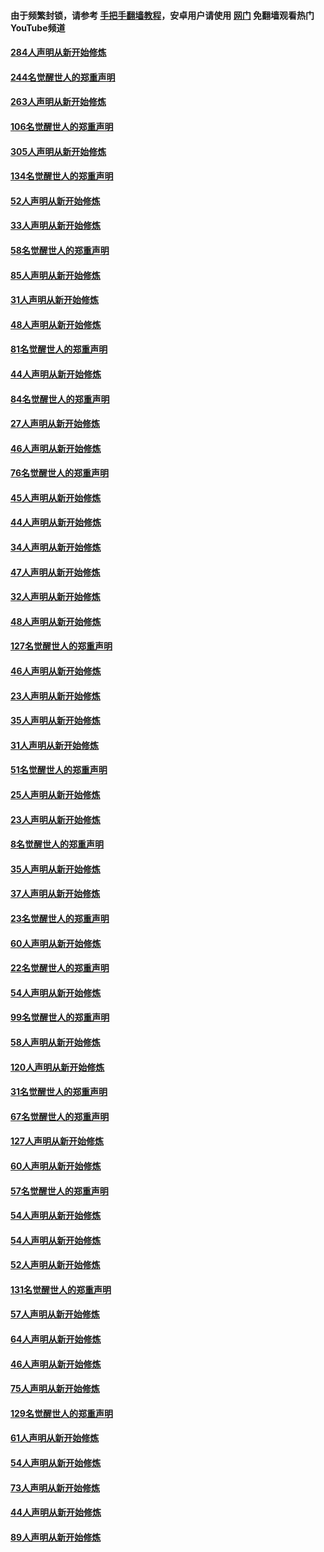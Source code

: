 #### 由于频繁封锁，请参考 [手把手翻墙教程](https://github.com/gfw-breaker/guides/wiki/)，安卓用户请使用 [网门](https://github.com/gfw-breaker/nogfw/blob/master/dl.md?t=04031100) 免翻墙观看热门YouTube频道 

#### [284人声明从新开始修炼](../pages/91/422707.md?t=04031100) 

#### [244名觉醒世人的郑重声明](../pages/91/422706.md?t=04031100) 

#### [263人声明从新开始修炼](../pages/91/422553.md?t=04031100) 

#### [106名觉醒世人的郑重声明](../pages/91/422552.md?t=04031100) 

#### [305人声明从新开始修炼](../pages/91/422153.md?t=04031100) 

#### [134名觉醒世人的郑重声明](../pages/91/422152.md?t=04031100) 

#### [52人声明从新开始修炼](../pages/91/421846.md?t=04031100) 

#### [33人声明从新开始修炼](../pages/91/421804.md?t=04031100) 

#### [58名觉醒世人的郑重声明](../pages/91/421845.md?t=04031100) 

#### [85人声明从新开始修炼](../pages/91/421769.md?t=04031100) 

#### [31人声明从新开始修炼](../pages/91/421763.md?t=04031100) 

#### [48人声明从新开始修炼](../pages/91/421605.md?t=04031100) 

#### [81名觉醒世人的郑重声明](../pages/91/421656.md?t=04031100) 

#### [44人声明从新开始修炼](../pages/91/421544.md?t=04031100) 

#### [84名觉醒世人的郑重声明](../pages/91/421543.md?t=04031100) 

#### [27人声明从新开始修炼](../pages/91/421465.md?t=04031100) 

#### [46人声明从新开始修炼](../pages/91/421454.md?t=04031100) 

#### [76名觉醒世人的郑重声明](../pages/91/421453.md?t=04031100) 

#### [45人声明从新开始修炼](../pages/91/421452.md?t=04031100) 

#### [44人声明从新开始修炼](../pages/91/421422.md?t=04031100) 

#### [34人声明从新开始修炼](../pages/91/421322.md?t=04031100) 

#### [47人声明从新开始修炼](../pages/91/421264.md?t=04031100) 

#### [32人声明从新开始修炼](../pages/91/421225.md?t=04031100) 

#### [48人声明从新开始修炼](../pages/91/421202.md?t=04031100) 

#### [127名觉醒世人的郑重声明](../pages/91/421224.md?t=04031100) 

#### [46人声明从新开始修炼](../pages/91/421203.md?t=04031100) 

#### [23人声明从新开始修炼](../pages/91/421138.md?t=04031100) 

#### [35人声明从新开始修炼](../pages/91/421122.md?t=04031100) 

#### [31人声明从新开始修炼](../pages/91/421081.md?t=04031100) 

#### [51名觉醒世人的郑重声明](../pages/91/421080.md?t=04031100) 

#### [25人声明从新开始修炼](../pages/91/421020.md?t=04031100) 

#### [23人声明从新开始修炼](../pages/91/420884.md?t=04031100) 

#### [8名觉醒世人的郑重声明](../pages/91/420883.md?t=04031100) 

#### [35人声明从新开始修炼](../pages/91/420809.md?t=04031100) 

#### [37人声明从新开始修炼](../pages/91/420766.md?t=04031100) 

#### [23名觉醒世人的郑重声明](../pages/91/420765.md?t=04031100) 

#### [60人声明从新开始修炼](../pages/91/420727.md?t=04031100) 

#### [22名觉醒世人的郑重声明](../pages/91/420726.md?t=04031100) 

#### [54人声明从新开始修炼](../pages/91/420529.md?t=04031100) 

#### [99名觉醒世人的郑重声明](../pages/91/420528.md?t=04031100) 

#### [58人声明从新开始修炼](../pages/91/420198.md?t=04031100) 

#### [120人声明从新开始修炼](../pages/91/420141.md?t=04031100) 

#### [31名觉醒世人的郑重声明](../pages/91/420197.md?t=04031100) 

#### [67名觉醒世人的郑重声明](../pages/91/420140.md?t=04031100) 

#### [127人声明从新开始修炼](../pages/91/420082.md?t=04031100) 

#### [60人声明从新开始修炼](../pages/91/420081.md?t=04031100) 

#### [57名觉醒世人的郑重声明](../pages/91/420080.md?t=04031100) 

#### [54人声明从新开始修炼](../pages/91/419533.md?t=04031100) 

#### [54人声明从新开始修炼](../pages/91/419532.md?t=04031100) 

#### [52人声明从新开始修炼](../pages/91/419531.md?t=04031100) 

#### [131名觉醒世人的郑重声明](../pages/91/419530.md?t=04031100) 

#### [57人声明从新开始修炼](../pages/91/419430.md?t=04031100) 

#### [64人声明从新开始修炼](../pages/91/419429.md?t=04031100) 

#### [46人声明从新开始修炼](../pages/91/419428.md?t=04031100) 

#### [75人声明从新开始修炼](../pages/91/419427.md?t=04031100) 

#### [129名觉醒世人的郑重声明](../pages/91/419426.md?t=04031100) 

#### [61人声明从新开始修炼](../pages/91/419198.md?t=04031100) 

#### [54人声明从新开始修炼](../pages/91/419197.md?t=04031100) 

#### [73人声明从新开始修炼](../pages/91/419196.md?t=04031100) 

#### [44人声明从新开始修炼](../pages/91/419075.md?t=04031100) 

#### [89人声明从新开始修炼](../pages/91/419074.md?t=04031100) 

